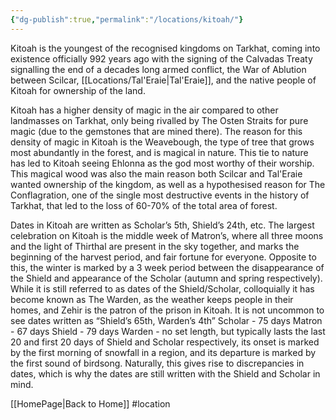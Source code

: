 ```yaml
---
{"dg-publish":true,"permalink":"/locations/kitoah/"}
---
```


Kitoah is the youngest of the recognised kingdoms on Tarkhat, coming into existence officially 992 years ago with the signing of the Calvadas Treaty signalling the end of a decades long armed conflict, the War of Ablution between Scilcar, [[Locations/Tal'Eraie\|Tal'Eraie]], and the native people of Kitoah for ownership of the land. 

Kitoah has a higher density of magic in the air compared to other landmasses on Tarkhat, only being rivalled by The Osten Straits for pure magic (due to the gemstones that are mined there). The reason for this density of magic in Kitoah is the Weavebough, the type of tree that grows most abundantly in the forest, and is magical in nature. This tie to nature has led to Kitoah seeing Ehlonna as the god most worthy of their worship. This magical wood was also the main reason both Scilcar and Tal'Eraie wanted ownership of the kingdom, as well as a hypothesised reason for The Conflagration, one of the single most destructive events in the history of Tarkhat, that led to the loss of 60-70% of the total area of forest.

Dates in Kitoah are written as Scholar’s 5th, Shield’s 24th, etc.
The largest celebration on Kitoah is the middle week of Matron’s, where all three moons and the light of Thirthal are present in the sky together, and marks the beginning of the harvest period, and fair fortune for everyone.
Opposite to this, the winter is marked by a 3 week period between the disappearance of the Shield and appearance of the Scholar (autumn and spring respectively). While it is still referred to as dates of the Shield/Scholar, colloquially it has become known as The Warden, as the weather keeps people in their homes, and Zehir is the patron of the prison in Kitoah. It is not uncommon to see dates written as “Shield’s 65th, Warden’s 4th”
Scholar - 75 days
Matron - 67 days
Shield - 79 days
Warden - no set length, but typically lasts the last 20 and first 20 days of Shield and Scholar respectively, its onset is marked by the first morning of snowfall in a region, and its departure is marked by the first sound of birdsong. Naturally, this gives rise to discrepancies in dates, which is why the dates are still written with the Shield and Scholar in mind.

[[HomePage\|Back to Home]]
#location 